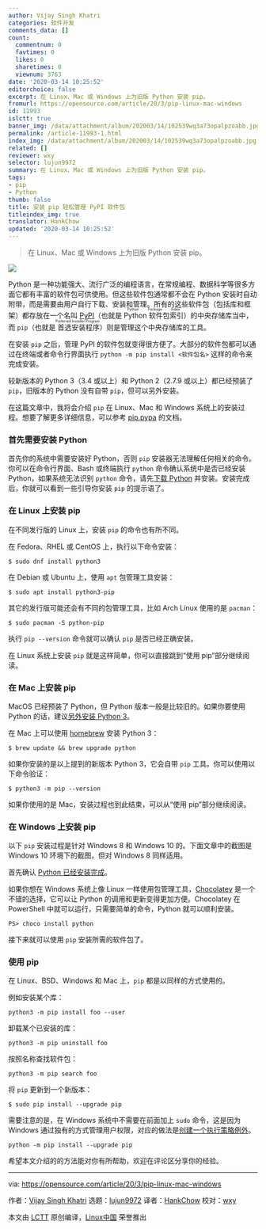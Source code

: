 ```yaml
---
author: Vijay Singh Khatri
categories: 软件开发
comments_data: []
count:
  commentnum: 0
  favtimes: 0
  likes: 0
  sharetimes: 0
  viewnum: 3763
date: '2020-03-14 10:25:52'
editorchoice: false
excerpt: 在 Linux、Mac 或 Windows 上为旧版 Python 安装 pip。
fromurl: https://opensource.com/article/20/3/pip-linux-mac-windows
id: 11993
islctt: true
banner_img: /data/attachment/album/202003/14/102539wq3a73opalpzoabb.jpg
permalink: /article-11993-1.html
index_img: /data/attachment/album/202003/14/102539wq3a73opalpzoabb.jpg.thumb.jpg
related: []
reviewer: wxy
selector: lujun9972
summary: 在 Linux、Mac 或 Windows 上为旧版 Python 安装 pip。
tags:
- pip
- Python
thumb: false
title: 安装 pip 轻松管理 PyPI 软件包
titleindex_img: true
translator: HankChow
updated: '2020-03-14 10:25:52'
---
```



> 
> 在 Linux、Mac 或 Windows 上为旧版 Python 安装 pip。
> 
> 
> 


![](/data/attachment/album/202003/14/102539wq3a73opalpzoabb.jpg)


Python 是一种功能强大、流行广泛的编程语言，在常规编程、数据科学等很多方面它都有丰富的软件包可供使用。但这些软件包通常都不会在 Python 安装时自动附带，而是需要由用户自行下载、安装和管理。所有的这些软件包（包括库和框架）都存放在一个名叫 [PyPI](https://pypi.org/)（也就是 <ruby> Python 软件包索引 <rt>  Python Package Index </rt></ruby>）的中央存储库当中，而 `pip`（也就是<ruby> 首选安装程序 <rt>  Preferred Installer Program </rt></ruby>）则是管理这个中央存储库的工具。


在安装 `pip` 之后，管理 PyPI 的软件包就变得很方便了。大部分的软件包都可以通过在终端或者命令行界面执行 `python -m pip install <软件包名>` 这样的命令来完成安装。


较新版本的 Python 3（3.4 或以上）和 Python 2（2.7.9 或以上）都已经预装了 `pip`，旧版本的 Python 没有自带 `pip`，但可以另外安装。


在这篇文章中，我将会介绍 `pip` 在 Linux、Mac 和 Windows 系统上的安装过程。想要了解更多详细信息，可以参考 [pip.pypa](https://pip.pypa.io/en/stable/installing/) 的文档。


### 首先需要安装 Python


首先你的系统中需要安装好 Python，否则 `pip` 安装器无法理解任何相关的命令。你可以在命令行界面、Bash 或终端执行 `python` 命令确认系统中是否已经安装 Python，如果系统无法识别 `python` 命令，请先[下载 Python](https://www.python.org/downloads/) 并安装。安装完成后，你就可以看到一些引导你安装 `pip` 的提示语了。


### 在 Linux 上安装 pip


在不同发行版的 Linux 上，安装 `pip` 的命令也有所不同。


在 Fedora、RHEL 或 CentOS 上，执行以下命令安装：



```
$ sudo dnf install python3
```

在 Debian 或 Ubuntu 上，使用 `apt` 包管理工具安装：



```
$ sudo apt install python3-pip
```

其它的发行版可能还会有不同的包管理工具，比如 Arch Linux 使用的是 `pacman`：



```
$ sudo pacman -S python-pip
```

执行 `pip --version` 命令就可以确认 `pip` 是否已经正确安装。


在 Linux 系统上安装 `pip` 就是这样简单，你可以直接跳到“使用 pip”部分继续阅读。


### 在 Mac 上安装 pip


MacOS 已经预装了 Python，但 Python 版本一般是比较旧的。如果你要使用 Python 的话，建议[另外安装 Python 3](https://opensource.com/article/19/5/python-3-default-mac)。


在 Mac 上可以使用 [homebrew](https://brew.sh) 安装 Python 3：



```
$ brew update && brew upgrade python
```

如果你安装的是以上提到的新版本 Python 3，它会自带 `pip` 工具。你可以使用以下命令验证：



```
$ python3 -m pip --version
```

如果你使用的是 Mac，安装过程也到此结束，可以从“使用 pip”部分继续阅读。


### 在 Windows 上安装 pip


以下 `pip` 安装过程是针对 Windows 8 和 Windows 10 的。下面文章中的截图是 Windows 10 环境下的截图，但对 Windows 8 同样适用。


首先确认 [Python 已经安装完成](https://opensource.com/article/19/8/how-install-python-windows)。


如果你想在 Windows 系统上像 Linux 一样使用包管理工具，[Chocolatey](https://opensource.com/article/20/3/chocolatey) 是一个不错的选择，它可以让 Python 的调用和更新变得更加方便。Chocolatey 在 PowerShell 中就可以运行，只需要简单的命令，Python 就可以顺利安装。



```
PS> choco install python
```

接下来就可以使用 `pip` 安装所需的软件包了。


### 使用 pip


在 Linux、BSD、Windows 和 Mac 上，`pip` 都是以同样的方式使用的。


例如安装某个库：



```
python3 -m pip install foo --user
```

卸载某个已安装的库：



```
python3 -m pip uninstall foo
```

按照名称查找软件包：



```
python3 -m pip search foo
```

将 `pip` 更新到一个新版本：



```
$ sudo pip install --upgrade pip
```

需要注意的是，在 Windows 系统中不需要在前面加上 `sudo` 命令，这是因为 Windows 通过独有的方式管理用户权限，对应的做法是[创建一个执行策略例外](https://opensource.com/article/20/3/chocolatey#admin)。



```
python -m pip install --upgrade pip
```

希望本文介绍的的方法能对你有所帮助，欢迎在评论区分享你的经验。




---


via: <https://opensource.com/article/20/3/pip-linux-mac-windows>


作者：[Vijay Singh Khatri](https://opensource.com/users/vijaytechnicalauthor) 选题：[lujun9972](https://github.com/lujun9972) 译者：[HankChow](https://github.com/HankChow) 校对：[wxy](https://github.com/wxy)


本文由 [LCTT](https://github.com/LCTT/TranslateProject) 原创编译，[Linux中国](https://linux.cn/) 荣誉推出